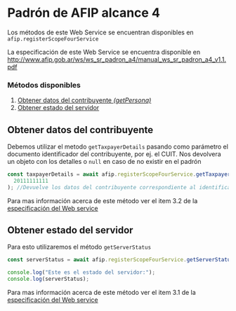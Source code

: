 # Padrón de AFIP alcance 4

Los métodos de este Web Service se encuentran disponibles en `afip.registerScopeFourService`

La especificación de este Web Service se encuentra disponible en http://www.afip.gob.ar/ws/ws_sr_padron_a4/manual_ws_sr_padron_a4_v1.1.pdf

### Métodos disponibles

1. [Obtener datos del contribuyente _(getPersona)_](#obtener-datos-del-contribuyente)
2. [Obtener estado del servidor](#obtener-estado-del-servidor)

## Obtener datos del contribuyente

Debemos utilizar el metodo `getTaxpayerDetails` pasando como parámetro el documento identificador del contribuyente, por ej. el CUIT. Nos devolvera un objeto con los detalles o `null` en caso de no existir en el padrón

```js
const taxpayerDetails = await afip.registerScopeFourService.getTaxpayerDetails(
  20111111111
); //Devuelve los datos del contribuyente correspondiente al identificador 20111111111
```

Para mas información acerca de este método ver el item 3.2 de la [especificación del Web service](http://www.afip.gob.ar/ws/ws_sr_padron_a4/manual_ws_sr_padron_a4_v1.1.pdf)

## Obtener estado del servidor

Para esto utilizaremos el método `getServerStatus`

```js
const serverStatus = await afip.registerScopeFourService.getServerStatus();

console.log("Este es el estado del servidor:");
console.log(serverStatus);
```

Para mas información acerca de este método ver el item 3.1 de la [especificación del Web service](http://www.afip.gob.ar/ws/ws_sr_padron_a4/manual_ws_sr_padron_a4_v1.1.pdf)
